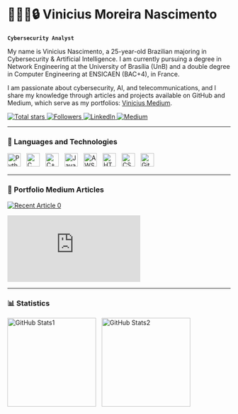 # 🧑🏽‍💻🔒 Vinicius Moreira Nascimento

**`Cybersecurity Analyst`**

My name is Vinicius Nascimento, a 25-year-old Brazilian majoring in Cybersecurity & Artificial Intelligence. I am currently pursuing a degree in Network Engineering at the University of Brasília (UnB) and a double degree in Computer Engineering at ENSICAEN (BAC+4), in France. 

I am passionate about cybersecurity, AI, and telecommunications, and I share my knowledge through articles and projects available on GitHub and Medium, which serve as my portfolios: [Vinicius Medium](https://medium.com/@viniciusg.mnas).


<p align="left">
    <a href="https://github.com/ViniciusGN?tab=repositories&sort=stargazers">
        <img 
            alt="Total stars" 
            title="Total stars on GitHub" 
            src="https://custom-icon-badges.demolab.com/github/stars/ViniciusGN?color=55960c&style=for-the-badge&labelColor=488207&logo=star&label=Stars"
        />
    </a>
    <a href="https://github.com/ViniciusGN?tab=followers">
        <img 
            alt="Followers" 
            title="Follow me on GitHub" 
            src="https://custom-icon-badges.demolab.com/github/followers/ViniciusGN?color=236ad3&labelColor=1155ba&style=for-the-badge&logo=github&label=Follow&logoColor=white"
        />
    </a>
    <a href="https://www.linkedin.com/in/vinicius-nascimento-0b54a6207/">
        <img 
            alt="LinkedIn" 
            title="Follow me on LinkedIn" 
            src="https://img.shields.io/badge/linkedin-%230077B5.svg?style=for-the-badge&logo=linkedin&logoColor=white">
    </a>
    <a href="https://medium.com/@viniciusg.mnas" target="_blank">
        <img
            alt="Medium"
            title="Follow me on Medium" 
            src="https://img.shields.io/badge/Medium-green?style=for-the-badge&logo=medium&logoColor=white"/>
    </a>
</p>

---

### 🤖 Languages and Technologies
<img 
    align="left" 
    alt="Python" 
    title="Python"
    width="30px" 
    style="padding-right: 10px;" 
    src="https://cdn.jsdelivr.net/gh/devicons/devicon@latest/icons/python/python-original.svg" 
/>
<img 
    align="left" 
    alt="C" 
    title="C"
    width="30px" 
    style="padding-right: 10px;"
    src="https://cdn.jsdelivr.net/gh/devicons/devicon@latest/icons/c/c-original.svg"
/>
<img
    align="left" 
    alt="C++"
    title="C++" 
    width="30px" 
    style="padding-right: 10px;"
    src="https://cdn.jsdelivr.net/gh/devicons/devicon@latest/icons/cplusplus/cplusplus-original.svg" />
<img
    align="left" 
    alt="Java"
    title="Java" 
    width="30px" 
    style="padding-right: 10px;"
    src="https://cdn.jsdelivr.net/gh/devicons/devicon@latest/icons/java/java-original-wordmark.svg"
/>
<img
    align="left" 
    alt="AWS"
    title="AWS" 
    width="30px" 
    style="padding-right: 10px;"
    src="https://cdn.jsdelivr.net/gh/devicons/devicon@latest/icons/amazonwebservices/amazonwebservices-original-wordmark.svg"
/>
<img 
    align="left" 
    alt="HTML"
    title="HTML" 
    width="30px" 
    style="padding-right: 10px;" 
    src="https://cdn.jsdelivr.net/gh/devicons/devicon@latest/icons/html5/html5-original.svg" 
/>
<img 
    align="left" 
    alt="CSS" 
    title="CSS"
    width="30px" 
    style="padding-right: 10px;" 
    src="https://cdn.jsdelivr.net/gh/devicons/devicon@latest/icons/css3/css3-original.svg" 
/>
<img 
    align="left" 
    alt="Git" 
    title="Git"
    width="30px" 
    style="padding-right: 10px;" 
    src="https://cdn.jsdelivr.net/gh/devicons/devicon@latest/icons/git/git-original.svg" 
/>
<br/>
<br/>

---

### 📰 Portfolio Medium Articles

<a 
    target="_blank"
    href="https://github-readme-medium-recent-article.vercel.app/medium/@viniciusg.mnas/0">
        <img 
            src="https://github-readme-medium-recent-article.vercel.app/medium/@viniciusg.mnas/0" 
            alt="Recent Article 0"/>
</a>

<iframe
    src="https://tryhackme.com/api/v2/badges/public-profile?userPublicId=4297694"
    style='border:none;'>
</iframe>

---

### 📊 Statistics

<p>
  <img 
    align="left" 
    alt="GitHub Stats1" 
    height="200" 
    style="padding-right: 10px;" 
    src="https://github-readme-stats.vercel.app/api?username=ViniciusGN&show_icons=true&theme=tokyonight&include_all_commits=true&locale=en" 
  />

<img 
      align="left" 
      alt="GitHub Stats2" 
      height="200" 
      src="https://github-readme-stats.vercel.app/api/top-langs/?username=ViniciusGN&theme=tokyonight&layout=compact&custom_title=Technologies&langs_count=10" 
  />
</p>
